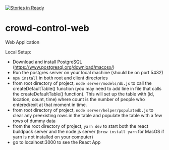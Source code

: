 [![Stories in Ready](https://badge.waffle.io/Crowd-Control-NEU/crowd-control-web.svg?label=ready&title=Ready)](http://waffle.io/Crowd-Control-NEU/crowd-control-web)

# crowd-control-web
Web Application

Local Setup:
- Download and install PostgreSQL (https://www.postgresql.org/download/macosx/)
- Run the postgres server on your local machine (should be on port 5432)
- `npm install` in both root and client directories
- from root directory of project, `node server/models/db.js` to call the createDefaultTable() function (you may need to add line in file that calls the createDefaultTable() function).  This will set up the table with (id, location, count, time) where count is the number of people who entered/exit at that moment in time.
- from root directory of project, `node server/helper/populatedb.js` to clear any preexisting rows in the table and populate the table with a few rows of dummy data
- from the root directory of project, `yarn dev` to start both the react buildpack server and the node.js server (`brew install yarn` for MacOS if yarn is not installed on your computer)
- go to localhost:3000 to see the React App